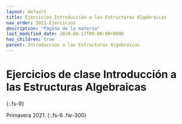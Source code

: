 ```yaml
---
layout: default
title: Ejercicios Introducción a las Estructuras Algebraicas
nav_order: 2021-Ejercicios
description: "Página de la materia"
last_modified_date: 2020-08-17T09:00:00+0000
has_children: true
parent: Introducción a las Estructuras Algebraicas
---
```


# Ejercicios de clase Introducción a las&nbsp;<span class="deg-sitio deg-sitio-texto">Estructuras Algebraicas</span>
{:.fs-9}

Primavera 2021.
{:.fs-6 .fw-300}
